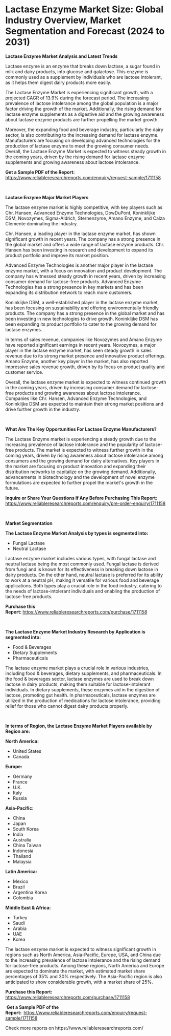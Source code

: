 <p><h1>Lactase Enzyme Market Size: Global Industry Overview, Market Segmentation and Forecast (2024 to 2031)</h1></p><p><strong>Lactase Enzyme Market Analysis and Latest Trends</strong></p>
<p><p>Lactase enzyme is an enzyme that breaks down lactose, a sugar found in milk and dairy products, into glucose and galactose. This enzyme is commonly used as a supplement by individuals who are lactose intolerant, as it helps them digest dairy products more easily.</p><p>The Lactase Enzyme Market is experiencing significant growth, with a projected CAGR of 13.9% during the forecast period. The increasing prevalence of lactose intolerance among the global population is a major factor driving the growth of the market. Additionally, the rising demand for lactase enzyme supplements as a digestive aid and the growing awareness about lactase enzyme products are further propelling the market growth.</p><p>Moreover, the expanding food and beverage industry, particularly the dairy sector, is also contributing to the increasing demand for lactase enzyme. Manufacturers are focusing on developing advanced technologies for the production of lactase enzyme to meet the growing consumer needs. Overall, the Lactase Enzyme Market is expected to witness steady growth in the coming years, driven by the rising demand for lactase enzyme supplements and growing awareness about lactose intolerance.</p></p>
<p><strong>Get a Sample PDF of the Report:&nbsp;</strong> <a href="https://www.reliableresearchreports.com/enquiry/request-sample/1711158">https://www.reliableresearchreports.com/enquiry/request-sample/1711158</a></p>
<p>&nbsp;</p>
<p><strong>Lactase Enzyme Major Market Players</strong></p>
<p><p>The lactase enzyme market is highly competitive, with key players such as Chr. Hansen, Advanced Enzyme Technologies, DowDuPont, Koninklijke DSM, Novozymes, Sigma-Aldrich, Sternenzyme, Amano Enzyme, and Calza Clemente dominating the industry.</p><p>Chr. Hansen, a leading player in the lactase enzyme market, has shown significant growth in recent years. The company has a strong presence in the global market and offers a wide range of lactase enzyme products. Chr. Hansen has been investing in research and development to expand its product portfolio and improve its market position.</p><p>Advanced Enzyme Technologies is another major player in the lactase enzyme market, with a focus on innovation and product development. The company has witnessed steady growth in recent years, driven by increasing consumer demand for lactose-free products. Advanced Enzyme Technologies has a strong presence in key markets and has been expanding its distribution network to reach more customers.</p><p>Koninklijke DSM, a well-established player in the lactase enzyme market, has been focusing on sustainability and offering environmentally friendly products. The company has a strong presence in the global market and has been investing in new technologies to drive growth. Koninklijke DSM has been expanding its product portfolio to cater to the growing demand for lactase enzymes.</p><p>In terms of sales revenue, companies like Novozymes and Amano Enzyme have reported significant earnings in recent years. Novozymes, a major player in the lactase enzyme market, has seen steady growth in sales revenue due to its strong market presence and innovative product offerings. Amano Enzyme, another key player in the market, has also reported impressive sales revenue growth, driven by its focus on product quality and customer service.</p><p>Overall, the lactase enzyme market is expected to witness continued growth in the coming years, driven by increasing consumer demand for lactose-free products and growing awareness about lactose intolerance. Companies like Chr. Hansen, Advanced Enzyme Technologies, and Koninklijke DSM are expected to maintain their strong market positions and drive further growth in the industry.</p></p>
<p>&nbsp;</p>
<p><strong>What Are The Key Opportunities For Lactase Enzyme Manufacturers?</strong></p>
<p><p>The Lactase Enzyme market is experiencing a steady growth due to the increasing prevalence of lactose intolerance and the popularity of lactose-free products. The market is expected to witness further growth in the coming years, driven by rising awareness about lactose intolerance among consumers and the growing demand for dairy alternatives. Key players in the market are focusing on product innovation and expanding their distribution networks to capitalize on the growing demand. Additionally, advancements in biotechnology and the development of novel enzyme formulations are expected to further propel the market's growth in the future.</p></p>
<p><strong>Inquire or Share Your Questions If Any Before Purchasing This Report:</strong> <a href="https://www.reliableresearchreports.com/enquiry/pre-order-enquiry/1711158">https://www.reliableresearchreports.com/enquiry/pre-order-enquiry/1711158</a></p>
<p>&nbsp;</p>
<p><strong>Market Segmentation</strong></p>
<p><strong>The Lactase Enzyme Market Analysis by types is segmented into:</strong></p>
<p><ul><li>Fungal Lactase</li><li>Neutral Lactase</li></ul></p>
<p><p>Lactase enzyme market includes various types, with fungal lactase and neutral lactase being the most commonly used. Fungal lactase is derived from fungi and is known for its effectiveness in breaking down lactose in dairy products. On the other hand, neutral lactase is preferred for its ability to work at a neutral pH, making it versatile for various food and beverage applications. Both types play a crucial role in the food industry, catering to the needs of lactose-intolerant individuals and enabling the production of lactose-free products.</p></p>
<p><strong>Purchase this Report:&nbsp;</strong><a href="https://www.reliableresearchreports.com/purchase/1711158">https://www.reliableresearchreports.com/purchase/1711158</a></p>
<p>&nbsp;</p>
<p><strong>The Lactase Enzyme Market Industry Research by Application is segmented into:</strong></p>
<p><ul><li>Food & Beverages</li><li>Dietary Supplements</li><li>Pharmaceuticals</li></ul></p>
<p><p>The lactase enzyme market plays a crucial role in various industries, including food & beverages, dietary supplements, and pharmaceuticals. In the food & beverages sector, lactase enzymes are used to break down lactose in dairy products, making them suitable for lactose-intolerant individuals. In dietary supplements, these enzymes aid in the digestion of lactose, promoting gut health. In pharmaceuticals, lactase enzymes are utilized in the production of medications for lactose intolerance, providing relief for those who cannot digest dairy products properly.</p></p>
<p>&nbsp;</p>
<p><strong>In terms of Region, the Lactase Enzyme Market Players available by Region are:</strong></p>
<p>
    <p> <strong> North America: </strong>
        <ul>
            <li>United States</li>
            <li>Canada</li>
        </ul>
        </p> 
    <p> <strong> Europe: </strong>
        <ul>
            <li>Germany</li>
            <li>France</li>
            <li>U.K.</li>
            <li>Italy</li>
            <li>Russia</li>
        </ul>
        </p> 
    <p> <strong> Asia-Pacific: </strong>
        <ul>
            <li>China</li>
            <li>Japan</li>
            <li>South Korea</li>
            <li>India</li>
            <li>Australia</li>
            <li>China Taiwan</li>
            <li>Indonesia</li>
            <li>Thailand</li>
            <li>Malaysia</li>
        </ul>
        </p> 
    <p> <strong> Latin America: </strong>
        <ul>
            <li>Mexico</li>
            <li>Brazil</li>
            <li>Argentina Korea</li>
            <li>Colombia</li>
        </ul>
        </p> 
    <p> <strong> Middle East & Africa: </strong>
        <ul>
            <li>Turkey</li>
            <li>Saudi</li>
            <li>Arabia</li>
            <li>UAE</li>
            <li>Korea</li>
        </ul>
    </p>
    </p>
<p><p>The lactase enzyme market is expected to witness significant growth in regions such as North America, Asia-Pacific, Europe, USA, and China due to the increasing prevalence of lactose intolerance and the rising demand for lactose-free products. Among these regions, North America and Europe are expected to dominate the market, with estimated market share percentages of 35% and 30% respectively. The Asia-Pacific region is also anticipated to show considerable growth, with a market share of 25%.</p></p>
<p><strong>Purchase this Report: </strong><a href="https://www.reliableresearchreports.com/purchase/1711158">https://www.reliableresearchreports.com/purchase/1711158</a></p>
<p>&nbsp;<strong>Get a Sample PDF of the Report:&nbsp;&nbsp;</strong><a href="https://www.reliableresearchreports.com/enquiry/request-sample/1711158">https://www.reliableresearchreports.com/enquiry/request-sample/1711158</a></p>
<p><strong></strong></p>
<p>Check more reports on https://www.reliableresearchreports.com/</p>